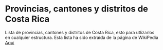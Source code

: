 # Provincias, cantones y distritos de Costa Rica
Lista de provincias, cantones y distritos de Costa Rica, esto para utlizarlos en cualquier estructura.
Esta lista ha sido extraída de la página de WikiPedia <a href="https://es.wikipedia.org/wiki/Organizaci%C3%B3n_territorial_de_Costa_Rica">Aquí</a>
